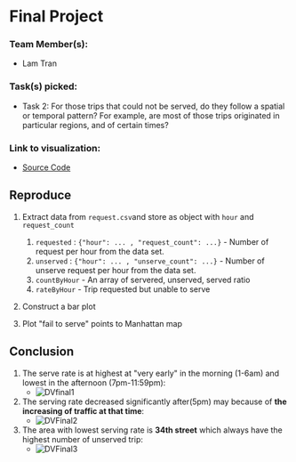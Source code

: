 # Final Project
### Team Member(s):
- Lam Tran
### Task(s) picked:
- Task 2: For those trips that could not be served, do they follow a spatial or temporal pattern? For example, are most of those trips originated in particular regions, and of certain times?
### Link to visualization:
- [Source Code](https://bl.ocks.org/ltran0817/06399328bb12155b8cd80481ee00a73d)
## Reproduce
1. Extract data from `request.csv`and store as object with `hour` and `request_count`
    1. `requested` : `{"hour": ... , "request_count": ...}` - Number of request per hour from the data set.
    2. `unserved` : `{"hour": ... , "unserve_count": ...}` - Number of unserve request per hour from the data set.
    3. `countByHour` - An array of servered, unserved, served ratio
    4. `rateByHour` - Trip requested but unable to serve
2. Construct a bar plot

3. Plot "fail to serve" points to Manhattan map

## Conclusion
1. The serve rate is at highest at "very early" in the morning (1-6am) and lowest in the afternoon (7pm-11:59pm):
    - ![DVfinal1](https://user-images.githubusercontent.com/47982551/71223101-dad93080-22a0-11ea-8837-2359e2f77b80.gif)
2. The serving rate decreased significantly after(5pm) may because of **the increasing of traffic at that time**:
    - ![DVFinal2](https://user-images.githubusercontent.com/47982551/71223240-533ff180-22a1-11ea-9bf6-b40fd4efca13.gif)
3. The area with lowest serving rate is **34th street** which always have the highest number of unserved trip:
    - ![DVFinal3](https://user-images.githubusercontent.com/47982551/71223317-926e4280-22a1-11ea-9036-f74f45332fce.gif)


    
